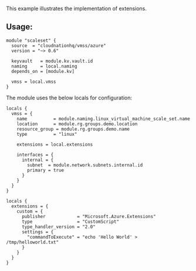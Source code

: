 This example illustrates the implementation of extensions.

## Usage:

```hcl
module "scaleset" {
  source  = "cloudnationhq/vmss/azure"
  version = "~> 0.6"

  keyvault   = module.kv.vault.id
  naming     = local.naming
  depends_on = [module.kv]

  vmss = local.vmss
}
```

The module uses the below locals for configuration:

```hcl
locals {
  vmss = {
    name          = module.naming.linux_virtual_machine_scale_set.name
    location      = module.rg.groups.demo.location
    resource_group = module.rg.groups.demo.name
    type          = "linux"

    extensions = local.extensions

    interfaces = {
      internal = {
        subnet  = module.network.subnets.internal.id
        primary = true
      }
    }
  }
}
```

```hcl
locals {
  extensions = {
    custom = {
      publisher            = "Microsoft.Azure.Extensions"
      type                 = "CustomScript"
      type_handler_version = "2.0"
      settings = {
        "commandToExecute" = "echo 'Hello World' > /tmp/helloworld.txt"
      }
    }
  }
}
```

